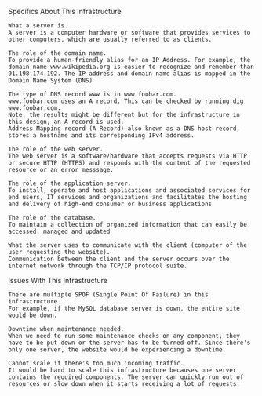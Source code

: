 Specifics About This Infrastructure

    What a server is.
    A server is a computer hardware or software that provides services to other computers, which are usually referred to as clients.

    The role of the domain name.
    To provide a human-friendly alias for an IP Address. For example, the domain name www.wikipedia.org is easier to recognize and remember than 91.198.174.192. The IP address and domain name alias is mapped in the Domain Name System (DNS)

    The type of DNS record www is in www.foobar.com.
    www.foobar.com uses an A record. This can be checked by running dig www.foobar.com.
    Note: the results might be different but for the infrastructure in this design, an A record is used.
    Address Mapping record (A Record)—also known as a DNS host record, stores a hostname and its corresponding IPv4 address.

    The role of the web server.
    The web server is a software/hardware that accepts requests via HTTP or secure HTTP (HTTPS) and responds with the content of the requested resource or an error messsage.

    The role of the application server.
    To install, operate and host applications and associated services for end users, IT services and organizations and facilitates the hosting and delivery of high-end consumer or business applications

    The role of the database.
    To maintain a collection of organized information that can easily be accessed, managed and updated

    What the server uses to communicate with the client (computer of the user requesting the website).
    Communication between the client and the server occurs over the internet network through the TCP/IP protocol suite.

Issues With This Infrastructure

    There are multiple SPOF (Single Point Of Failure) in this infrastructure.
    For example, if the MySQL database server is down, the entire site would be down.

    Downtime when maintenance needed.
    When we need to run some maintenance checks on any component, they have to be put down or the server has to be turned off. Since there's only one server, the website would be experiencing a downtime.

    Cannot scale if there's too much incoming traffic.
    It would be hard to scale this infrastructure becauses one server contains the required components. The server can quickly run out of resources or slow down when it starts receiving a lot of requests.

